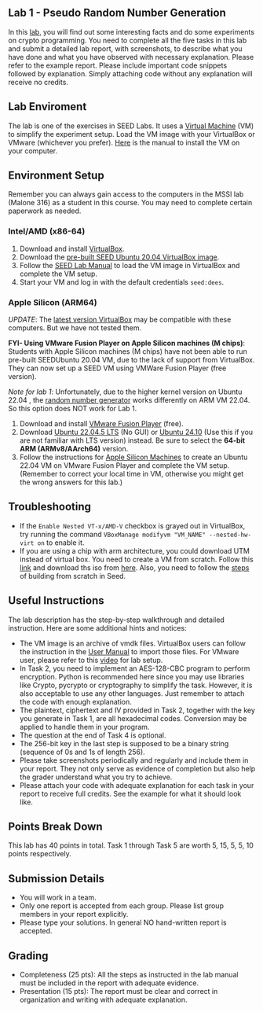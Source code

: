 ## Lab 1 - Pseudo Random Number Generation
In this [lab](https://seedsecuritylabs.org/Labs_20.04/Files/Crypto_Random_Number/Crypto_Random_Number.pdf), you will find out some interesting facts and do some experiments on crypto programming. You need to complete all the five tasks in this lab and submit a detailed lab report, with screenshots, to describe what you have done and what you have observed with necessary explanation. Please refer to the example report. Please include important code snippets followed by explanation. Simply attaching code without any explanation will receive no credits.


## Lab Enviroment
The lab is one of the exercises in SEED Labs. It uses a [Virtual Machine](https://seedsecuritylabs.org/labsetup.html) (VM) to simplify the experiment setup. Load the VM image with your VirtualBox or VMware (whichever you prefer). [Here](https://github.com/seed-labs/seed-labs/blob/master/manuals/vm/seedvm-manual.md) is the manual to install the VM on your computer.


## Environment Setup
Remember you can always gain access to the computers in the MSSI lab (Malone 316) as a student in this course. You may need to complete certain paperwork as needed.

### Intel/AMD (x86-64)

1. Download and install [VirtualBox](https://www.virtualbox.org/wiki/Downloads).
2. Download the [pre-built SEED Ubuntu 20.04 VirtualBox image](https://seedsecuritylabs.org/labsetup.html).
3. Follow the [SEED Lab Manual](https://github.com/seed-labs/seed-labs/blob/master/manuals/vm/seedvm-manual.md) to load the VM image in VirtualBox and complete the VM setup.
4. Start your VM and log in with the default credentials `seed:dees`.

### Apple Silicon (ARM64)

*UPDATE*: The [latest version VirtualBox](https://www.virtualbox.org/wiki/Downloads) may be compatible with these computers. But we have not tested them.

**FYI- Using VMware Fusion Player on Apple Silicon machines (M chips)**: Students with Apple Silicon machines (M chips) have not been able to run pre-built SEEDUbuntu 20.04 VM, due to the lack of support from VirtualBox. They can now set up a SEED VM using VMWare Fusion Player (free version).

*Note for lab 1*: Unfortunately, due to the higher kernel version on Ubuntu 22.04 , the [random number generator](https://github.com/seed-labs/seed-labs/blob/master/lab-setup/apple-arm/Notes/Crypto.md#random-number) works differently on ARM VM 22.04. So this option does NOT work for Lab 1.

1. Download and install [VMware Fusion Player](https://blogs.vmware.com/teamfusion/2024/05/fusion-pro-now-available-free-for-personal-use.html) (free).
2.  Download [Ubuntu 22.04.5 LTS](https://cdimage.ubuntu.com/releases/jammy/release/) (No GUI) or [Ubuntu 24.10](https://old-releases.ubuntu.com/releases/oracular/) (Use this if you are not familiar with LTS version) instead. Be sure to select the **64-bit ARM (ARMv8/AArch64)** version.
3. Follow the instructions for [Apple Silicon Machines](https://github.com/seed-labs/seed-labs/blob/master/lab-setup/apple-arm/seedvm-fusion.md) to create an Ubuntu 22.04 VM on VMware Fusion Player and complete the VM setup. (Remember to correct your local time in VM, otherwise you might get the wrong answers for this lab.)

## Troubleshooting
* If the `Enable Nested VT-x/AMD-V` checkbox is grayed out in VirtualBox, try running the command `VBoxManage modifyvm "VM_NAME" --nested-hw-virt on` to enable it.
* If you are using a chip with arm architecture, you could download UTM instead of virtual box. You need to create a VM from scratch. Follow this [link](https://mac.getutm.app/gallery/ubuntu-20-04) and download ths iso from [here](https://cdimage.ubuntu.com/releases/20.04/release/). Also, you need to follow the [steps](https://github.com/seed-labs/seed-labs/blob/master/manuals/vm/seedvm-from-scratch.md) of building from scratch in Seed. 

## Useful Instructions
The lab description has the step-by-step walkthrough and detailed instruction. Here are some additional hints and notices:
* The VM image is an archive of vmdk files. VirtualBox users can follow the instruction in the [User Manual](https://github.com/seed-labs/seed-labs/blob/master/manuals/vm/seedvm-manual.md) to import those files. For VMware user, please refer to this [video](https://www.youtube.com/watch?v=1g7qkozxh4o&ab_channel=Magazie) for lab setup.
* In Task 2, you need to implement an AES-128-CBC program to perform encryption. Python is recommended here since you may use libraries like Crypto, pycrypto or cryptography to simplify the task. However, it is also acceptable to use any other languages. Just remember to attach the code with enough explanation.
* The plaintext, ciphertext and IV provided in Task 2, together with the key you generate in Task 1, are all hexadecimal codes. Conversion may be applied to handle them in your program.
* The question at the end of Task 4 is optional.
* The 256-bit key in the last step is supposed to be a binary string (sequence of 0s and 1s of length 256).
* Please take screenshots periodically and regularly and include them in your report. They not only serve as evidence of completion but also help the grader understand what you try to achieve.
* Please attach your code with adequate explanation for each task in your report to receive full credits. See the example for what it should look like.

## Points Break Down
This lab has 40 points in total. Task 1 through Task 5 are worth 5, 15, 5, 5, 10 points respectively.

## Submission Details
* You will work in a team.
* Only one report is accepted from each group. Please list group members in your report explicitly.
* Please type your solutions. In general NO hand-written report is accepted.

## Grading
* Completeness (25 pts): All the steps as instructed in the lab manual must be included in the report with adequate evidence.
* Presentation (15 pts): The report must be clear and correct in organization and writing with adequate explanation.
